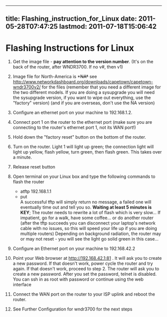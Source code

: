 
---
title: Flashing_instruction_for_Linux
date: 2011-05-28T07:47:25
lastmod: 2011-07-18T15:06:42
---
Flashing Instructions for Linux
===============================

1.  Get the image file - **pay attention to the version number**. (It's
    on the back of the router, after WNDR3700. If no v\#, then v1)
2.  Image file for North-America is \*~~NA\*~~ see
    http://www.networkdashboard.org/downloads/capetown/capetown-wndr3700v2/
    for the files (remember that you need a different image for the two
    different models. If you are doing a sysupgrade you will need the
    sysupgrade version, if you want to wipe out everything, use the
    "factory" version) (and if you are overseas, don't use the
    NA version)
3.  Configure an ethernet port on your machine to 192.168.1.2.
4.  Connect port 1 on the router to the ethernet port (make sure you are
    connecting to the router's ethernet port 1, not its WAN port!)
5.  Hold down the "factory reset" button on the bottom of the router.
6.  Turn on the router. Light 1 will light up green; the connection
    light will light up yellow, flash yellow, turn green, then
    flash green. This takes over a minute.
7.  Release reset button
8.  Open terminal on your Linux box and type the following commands to
    flash the router
    -   atftp 192.168.1.1
    -   put <image-file>\
        A successful tftp will simply return no message, a failed one
        will eventually time out and tell you so. **Waiting at least 5
        minutes is KEY**; The router needs to rewrite a lot of flash
        which is very slow... If impatient, go for a walk, have
        some coffee... or do another router (after the tftp succeeds you
        can disconnect your laptop's network cable with no issues, so
        this will speed your life up if you are doing multiple routers)
        Depending on background radiation, the router may or may not
        reset - you will see the light go solid green in this case...

9.  Configure an Ethernet port on your machine to 192.168.42.2
10. Point your Web browser at http://192.168.42.1:81 . It will ask you
    to create a new password. If that doesn't work, power cycle the
    router and try again. If that doesn't work, proceed to step 2. The
    router will ask you to create a new password. After you set the
    password, telnet is disabled. You can ssh in as root with password
    or continue using the web interface
11. Connect the WAN port on the router to your ISP uplink and reboot
    the router.
12. See <link>Further Configuration for wndr3700</link> for the next
    steps

